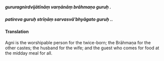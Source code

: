 ##### gururagnirdvijātīnāṃ varṇānāṃ brāhmaṇo guruḥ .
##### patireva guruḥ strīṇāṃ sarvasvā'bhyāgato guruḥ ..

#### Translation

Agni is the worshipable person for the twice-born; the Brāhmaṇa for the other castes; the husband for the wife; and the guest who comes for food at the midday meal for all.